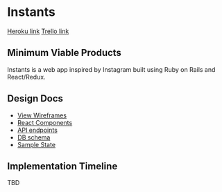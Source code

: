 # Instants

[Heroku link][heroku]
[Trello link][trello]

[heroku]: http://www.herokuapp.com
[trello]: https://trello.com/


## Minimum Viable Products

Instants is a web app inspired by Instagram built using Ruby on Rails and React/Redux.

## Design Docs
* [View Wireframes][wireframes]
* [React Components][components]
* [API endpoints][api-endpoints]
* [DB schema][schema]
* [Sample State][sample-state]

[wireframes]: wireframes
[components]: component-hierarchy.md
[sample-state]: sample-state.md
[api-endpoints]: api-endpoints.md
[schema]: schema.md

## Implementation Timeline

TBD
